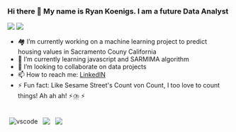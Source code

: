 
### Hi there 👋 My name is Ryan Koenigs. I am a future Data Analyst





<img src="{https://img.shields.io/badge/MySQL-005C84?style=for-the-badge&logo=mysql&logoColor=white}" />
<img src="{https://img.shields.io/badge/TensorFlow-FF6F00?style=for-the-badge&logo=tensorflow&logoColor=white}" />

- 🏘️ I’m currently working on a machine learning project to predict housing values in Sacramento Couny California
- 💪 I’m currently learning javascript and SARMIMA algorithm
- 👯 I’m looking to collaborate on data projects
- 📫 How to reach me: [LinkedIN](https://www.linkedin.com/in/ryan-koenigs/)
- ⚡ Fun fact: Like Sesame Street's Count von Count, I too love to count things! Ah ah ah! ⚡⛈️ ⚡

<br/>

 <img src="https://img.shields.io/badge/TensorFlow-FF6F00?style=for-the-badge&logo=tensorflow&logoColor=white" alt="vscode" style="vertical-align:top; margin:4px">
 
 <img src="https://img.shields.io/badge/Tableau-E97627?style=for-the-badge&logo=Tableau&logoColor=white" style="vertical-align:top; margin:4px">
 
 <img src="https://img.shields.io/badge/PostgreSQL-316192?style=for-the-badge&logo=postgresql&logoColor=white" style="vertical-align:top; margin:4px">

